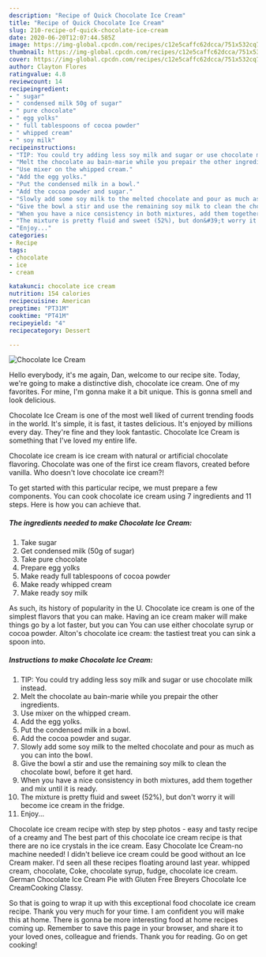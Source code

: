 ```yaml
---
description: "Recipe of Quick Chocolate Ice Cream"
title: "Recipe of Quick Chocolate Ice Cream"
slug: 210-recipe-of-quick-chocolate-ice-cream
date: 2020-06-20T12:07:44.585Z
image: https://img-global.cpcdn.com/recipes/c12e5caffc62dcca/751x532cq70/chocolate-ice-cream-recipe-main-photo.jpg
thumbnail: https://img-global.cpcdn.com/recipes/c12e5caffc62dcca/751x532cq70/chocolate-ice-cream-recipe-main-photo.jpg
cover: https://img-global.cpcdn.com/recipes/c12e5caffc62dcca/751x532cq70/chocolate-ice-cream-recipe-main-photo.jpg
author: Clayton Flores
ratingvalue: 4.8
reviewcount: 14
recipeingredient:
- " sugar"
- " condensed milk 50g of sugar"
- " pure chocolate"
- " egg yolks"
- " full tablespoons of cocoa powder"
- " whipped cream"
- " soy milk"
recipeinstructions:
- "TIP: You could try adding less soy milk and sugar or use chocolate milk instead."
- "Melt the chocolate au bain-marie while you prepair the other ingredients."
- "Use mixer on the whipped cream."
- "Add the egg yolks."
- "Put the condensed milk in a bowl."
- "Add the cocoa powder and sugar."
- "Slowly add some soy milk to the melted chocolate and pour as much as you can into the bowl."
- "Give the bowl a stir and use the remaining soy milk to clean the chocolate bowl, before it get hard."
- "When you have a nice consistency in both mixtures, add them together and mix until it is ready."
- "The mixture is pretty fluid and sweet (52%), but don&#39;t worry it will become ice cream in the fridge."
- "Enjoy..."
categories:
- Recipe
tags:
- chocolate
- ice
- cream

katakunci: chocolate ice cream 
nutrition: 154 calories
recipecuisine: American
preptime: "PT31M"
cooktime: "PT41M"
recipeyield: "4"
recipecategory: Dessert

---
```



![Chocolate Ice Cream](https://img-global.cpcdn.com/recipes/c12e5caffc62dcca/751x532cq70/chocolate-ice-cream-recipe-main-photo.jpg)

Hello everybody, it's me again, Dan, welcome to our recipe site. Today, we're going to make a distinctive dish, chocolate ice cream. One of my favorites. For mine, I'm gonna make it a bit unique. This is gonna smell and look delicious.

Chocolate Ice Cream is one of the most well liked of current trending foods in the world. It's simple, it is fast, it tastes delicious. It's enjoyed by millions every day. They're fine and they look fantastic. Chocolate Ice Cream is something that I've loved my entire life.

Chocolate ice cream is ice cream with natural or artificial chocolate flavoring. Chocolate was one of the first ice cream flavors, created before vanilla. Who doesn&#39;t love chocolate ice cream?!


To get started with this particular recipe, we must prepare a few components. You can cook chocolate ice cream using 7 ingredients and 11 steps. Here is how you can achieve that.

<!--inarticleads1-->

##### The ingredients needed to make Chocolate Ice Cream:

1. Take  sugar
1. Get  condensed milk (50g of sugar)
1. Take  pure chocolate
1. Prepare  egg yolks
1. Make ready  full tablespoons of cocoa powder
1. Make ready  whipped cream
1. Make ready  soy milk


As such, its history of popularity in the U. Chocolate ice cream is one of the simplest flavors that you can make. Having an ice cream maker will make things go by a lot faster, but you can You can use either chocolate syrup or cocoa powder. Alton&#39;s chocolate ice cream: the tastiest treat you can sink a spoon into. 

<!--inarticleads2-->

##### Instructions to make Chocolate Ice Cream:

1. TIP: You could try adding less soy milk and sugar or use chocolate milk instead.
1. Melt the chocolate au bain-marie while you prepair the other ingredients.
1. Use mixer on the whipped cream.
1. Add the egg yolks.
1. Put the condensed milk in a bowl.
1. Add the cocoa powder and sugar.
1. Slowly add some soy milk to the melted chocolate and pour as much as you can into the bowl.
1. Give the bowl a stir and use the remaining soy milk to clean the chocolate bowl, before it get hard.
1. When you have a nice consistency in both mixtures, add them together and mix until it is ready.
1. The mixture is pretty fluid and sweet (52%), but don&#39;t worry it will become ice cream in the fridge.
1. Enjoy...


Chocolate ice cream recipe with step by step photos - easy and tasty recipe of a creamy and The best part of this chocolate ice cream recipe is that there are no ice crystals in the ice cream. Easy Chocolate Ice Cream-no machine needed! I didn&#39;t believe ice cream could be good without an Ice Cream maker. I&#39;d seen all these recipes floating around last year. whipped cream, chocolate, Coke, chocolate syrup, fudge, chocolate ice cream. German Chocolate Ice Cream Pie with Gluten Free Breyers Chocolate Ice CreamCooking Classy. 

So that is going to wrap it up with this exceptional food chocolate ice cream recipe. Thank you very much for your time. I am confident you will make this at home. There is gonna be more interesting food at home recipes coming up. Remember to save this page in your browser, and share it to your loved ones, colleague and friends. Thank you for reading. Go on get cooking!
